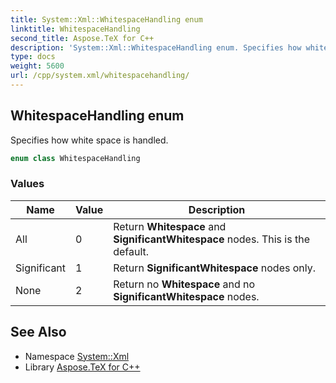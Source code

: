 ```yaml
---
title: System::Xml::WhitespaceHandling enum
linktitle: WhitespaceHandling
second_title: Aspose.TeX for C++
description: 'System::Xml::WhitespaceHandling enum. Specifies how white space is handled in C++.'
type: docs
weight: 5600
url: /cpp/system.xml/whitespacehandling/
---
```

## WhitespaceHandling enum


Specifies how white space is handled.

```cpp
enum class WhitespaceHandling
```

### Values

| Name | Value | Description |
| --- | --- | --- |
| All | 0 | Return **Whitespace** and **SignificantWhitespace** nodes. This is the default. |
| Significant | 1 | Return **SignificantWhitespace** nodes only. |
| None | 2 | Return no **Whitespace** and no **SignificantWhitespace** nodes. |

## See Also

* Namespace [System::Xml](../)
* Library [Aspose.TeX for C++](../../)

